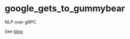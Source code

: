 # google_gets_to_gummybear
NLP over gRPC

See [blog](https://a-coda.tumblr.com/post/647069936441769984/google-gets-to-gummybear)
